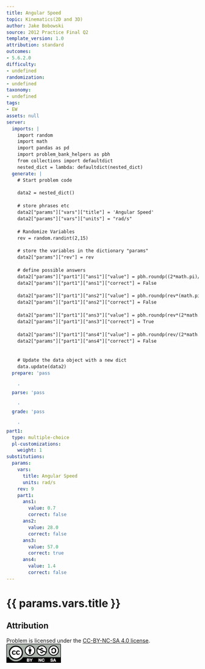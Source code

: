 ```yaml
---
title: Angular Speed
topic: Kinematics(2D and 3D)
author: Jake Bobowski
source: 2012 Practice Final Q2
template_version: 1.0
attribution: standard
outcomes:
- 5.6.2.0
difficulty:
- undefined
randomization:
- undefined
taxonomy:
- undefined
tags:
- EW
assets: null
server:
  imports: |
    import random
    import math
    import pandas as pd
    import problem_bank_helpers as pbh
    from collections import defaultdict
    nested_dict = lambda: defaultdict(nested_dict)
  generate: |
    # Start problem code

    data2 = nested_dict()

    # store phrases etc
    data2["params"]["vars"]["title"] = 'Angular Speed'
    data2["params"]["vars"]["units"] = "rad/s"

    # Randomize Variables
    rev = random.randint(2,15)

    # store the variables in the dictionary "params"
    data2["params"]["rev"] = rev

    # define possible answers
    data2["params"]["part1"]["ans1"]["value"] = pbh.roundp((2*math.pi)/rev, sigfigs = 2)
    data2["params"]["part1"]["ans1"]["correct"] = False

    data2["params"]["part1"]["ans2"]["value"] = pbh.roundp(rev*(math.pi), sigfigs = 2)
    data2["params"]["part1"]["ans2"]["correct"] = False

    data2["params"]["part1"]["ans3"]["value"] = pbh.roundp(rev*(2*math.pi), sigfigs = 2)
    data2["params"]["part1"]["ans3"]["correct"] = True

    data2["params"]["part1"]["ans4"]["value"] = pbh.roundp(rev/(2*math.pi), sigfigs = 2)
    data2["params"]["part1"]["ans4"]["correct"] = False


    # Update the data object with a new dict
    data.update(data2)
  prepare: 'pass

    '
  parse: 'pass

    '
  grade: 'pass

    '
part1:
  type: multiple-choice
  pl-customizations:
    weight: 1
substitutions:
  params:
    vars:
      title: Angular Speed
      units: rad/s
    rev: 9
    part1:
      ans1:
        value: 0.7
        correct: false
      ans2:
        value: 28.0
        correct: false
      ans3:
        value: 57.0
        correct: true
      ans4:
        value: 1.4
        correct: false
---
```

# {{ params.vars.title }}

## Attribution

Problem is licensed under the [CC-BY-NC-SA 4.0 license](https://creativecommons.org/licenses/by-nc-sa/4.0/).
![The Creative Commons 4.0 license requiring attribution-BY, non-commercial-NC, and share-alike-SA license.](https://raw.githubusercontent.com/firasm/bits/master/by-nc-sa.png)